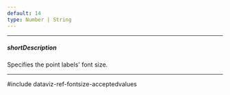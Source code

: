 ```yaml
---
default: 14
type: Number | String
---
```

---
##### shortDescription
Specifies the point labels' font size.

---
#include dataviz-ref-fontsize-acceptedvalues